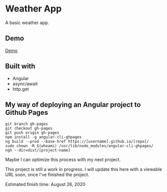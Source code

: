 # Weather App

A basic weather app. 

## Demo
[Demo](https://nearmint.github.io/weather-app-angular)

## Built with

* Angular
* async/await
* http.get

## My way of deploying an Angular project to Github Pages

```
git branch gh-pages
git checkout gh-pages
git push origin gh-pages
npm install -g angular-cli-ghpages
ng build --prod --base-href https://[username].github.io/[repo]/
sudo chown -R $(whoami) /usr/lib/node_modules/angular-cli-ghpages/
ngh --dir=dist/[project-name]
```
Maybe I can optimize this process with my next project.


This project is still a work in progress. I will update this here with a viewable URL soon, once I've finished the project. 

Estimated finish time: August 26, 2020

<!-- 
This project was generated with [Angular CLI](https://github.com/angular/angular-cli) version *.

## Development server

Run `ng serve` for a dev server. Navigate to `http://localhost:4200/`. The app will automatically reload if you change any of the source files.

## Code scaffolding

Run `ng generate component component-name` to generate a new component. You can also use `ng generate directive|pipe|service|class|guard|interface|enum|module`.

## Build

Run `ng build` to build the project. The build artifacts will be stored in the `dist/` directory. Use the `--prod` flag for a production build.

## Running unit tests

Run `ng test` to execute the unit tests via [Karma](https://karma-runner.github.io).

## Running end-to-end tests

Run `ng e2e` to execute the end-to-end tests via [Protractor](http://www.protractortest.org/).

## Further help

To get more help on the Angular CLI use `ng help` or go check out the [Angular CLI README](https://github.com/angular/angular-cli/blob/master/README.md). -->
